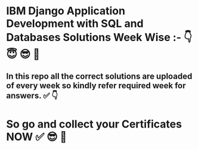 # IBM Django Application Development with SQL and Databases Solutions Week Wise :- 👇 😇 😎 💯
## In this repo all the correct solutions are uploaded of every week so kindly refer required week for answers. ✅ 👇
# So go and collect your Certificates NOW ✅ 😎 💯
